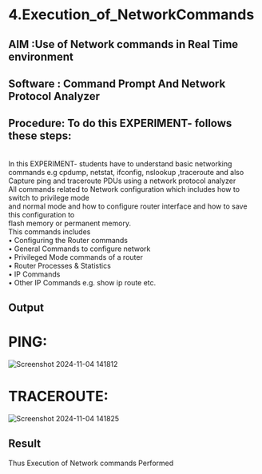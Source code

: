 # 4.Execution_of_NetworkCommands
## AIM :Use of Network commands in Real Time environment
## Software : Command Prompt And Network Protocol Analyzer
## Procedure: To do this EXPERIMENT- follows these steps:
<BR>
In this EXPERIMENT- students have to understand basic networking commands e.g cpdump, netstat, ifconfig, nslookup ,traceroute and also Capture ping and traceroute PDUs using a network protocol analyzer 
<BR>
All commands related to Network configuration which includes how to switch to privilege mode
<BR>
and normal mode and how to configure router interface and how to save this configuration to
<BR>
flash memory or permanent memory.
<BR>
This commands includes
<BR>
• Configuring the Router commands
<BR>
• General Commands to configure network
<BR>
• Privileged Mode commands of a router 
<BR>
• Router Processes & Statistics
<BR>
• IP Commands
<BR>
• Other IP Commands e.g. show ip route etc.
<BR>

## Output
# PING:
![Screenshot 2024-11-04 141812](https://github.com/user-attachments/assets/aba1d150-2037-457c-b55b-ecff7b30dcb3)
# TRACEROUTE:
![Screenshot 2024-11-04 141825](https://github.com/user-attachments/assets/5401aaa9-a4fc-48e1-8729-3d238bfe076a)

## Result
Thus Execution of Network commands Performed 
